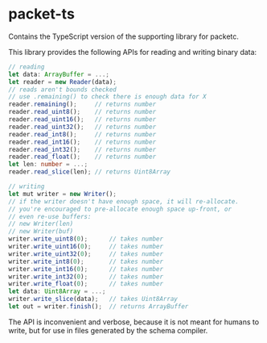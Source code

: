 # packet-ts

Contains the TypeScript version of the supporting library for packetc.

This library provides the following APIs for reading and writing binary data:

```ts
// reading
let data: ArrayBuffer = ...;
let reader = new Reader(data);
// reads aren't bounds checked
// use .remaining() to check there is enough data for X
reader.remaining();     // returns number
reader.read_uint8();    // returns number
reader.read_uint16();   // returns number
reader.read_uint32();   // returns number
reader.read_int8();     // returns number
reader.read_int16();    // returns number
reader.read_int32();    // returns number
reader.read_float();    // returns number
let len: number = ...;
reader.read_slice(len); // returns Uint8Array

// writing
let mut writer = new Writer();
// if the writer doesn't have enough space, it will re-allocate.
// you're encouraged to pre-allocate enough space up-front, or
// even re-use buffers:
// new Writer(len)
// new Writer(buf)
writer.write_uint8(0);      // takes number
writer.write_uint16(0);     // takes number
writer.write_uint32(0);     // takes number
writer.write_int8(0);       // takes number
writer.write_int16(0);      // takes number
writer.write_int32(0);      // takes number
writer.write_float(0);      // takes number
let data: Uint8Array = ...;
writer.write_slice(data);   // takes Uint8Array
let out = writer.finish();  // returns ArrayBuffer
```

The API is inconvenient and verbose, because it is not meant for humans to write, but for use in files generated by the schema compiler. 
